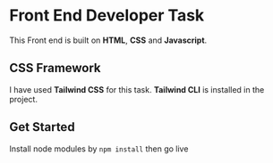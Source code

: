 # Front End Developer Task

 This Front end is built on **HTML**, **CSS** and **Javascript**.

 ## CSS Framework
 I have used **Tailwind CSS** for this task. **Tailwind CLI** is installed in the project.

 ## Get Started

 Install node modules by `npm install` then go live